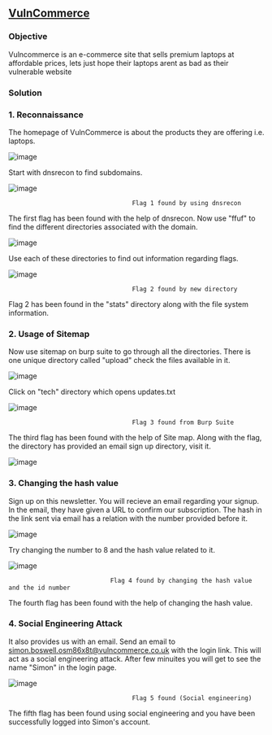## **[VulnCommerce](https://app.hackinghub.io/vuln-commerce)**

### **Objective**
Vulncommerce is an e-commerce site that sells premium laptops at affordable prices, lets just hope their laptops arent as bad as their vulnerable website

### **Solution**

### **1. Reconnaissance**

The homepage of VulnCommerce is about the products they are offering i.e. laptops.

![image](https://github.com/ocoretech/CTF-workbook/assets/67775716/a2577ba2-0d39-4c12-bae7-f40436b4df29)


Start with dnsrecon to find subdomains.

![image](https://github.com/ocoretech/CTF-workbook/assets/67775716/220d2984-6914-4ed9-bf7f-021d1499ce17)


                                      Flag 1 found by using dnsrecon


The first flag has been found with the help of dnsrecon. Now use "ffuf" to find the different directories associated with the domain.

![image](https://github.com/ocoretech/CTF-workbook/assets/67775716/121c36e9-6353-4222-b04e-06dac3c12952)

Use each of these directories to find out information regarding flags.

![image](https://github.com/ocoretech/CTF-workbook/assets/67775716/71dbf782-493f-4b42-bac6-42c0a1515b0f)

                                      
                                      Flag 2 found by new directory


Flag 2 has been found in the "stats" directory along with the file system information. 


### **2. Usage of Sitemap**


Now use sitemap on burp suite to go through all the directories. There is one unique directory called "upload" check the files available in it.

![image](https://github.com/ocoretech/CTF-workbook/assets/67775716/a88e71fe-9b82-4ab8-8876-8a5b88f1e0d0)


Click on "tech" directory which opens updates.txt

![image](https://github.com/ocoretech/CTF-workbook/assets/67775716/60cabaa2-6f5b-43eb-80fa-1c864ff1b999)


                                      Flag 3 found from Burp Suite


The third flag has been found with the help of Site map. Along with the flag, the directory has provided an email sign up directory, visit it.

![image](https://github.com/ocoretech/CTF-workbook/assets/67775716/23dd4199-a944-4583-a84a-3f1b03466e57)


### **3. Changing the hash value**


Sign up on this newsletter. You will recieve an email regarding your signup. In the email, they have given a URL to confirm our subscription. The hash in the link sent via email has a relation with the number provided before it.

![image](https://github.com/ocoretech/CTF-workbook/assets/67775716/26aaa000-6908-4707-9341-f7e5b425bacb)


Try changing the number to 8 and the hash value related to it.

![image](https://github.com/ocoretech/CTF-workbook/assets/67775716/8897cc13-f940-4e9a-9f3f-e9a4fac18d49)

                               
                                Flag 4 found by changing the hash value and the id number


The fourth flag has been found with the help of changing the hash value. 

### **4. Social Engineering Attack**


It also provides us with an email. Send an email to simon.boswell.osm86x8t@vulncommerce.co.uk with the login link. 
This will act as a social engineering attack. After few minuites you will get to see the name "Simon" in the login page.

![image](https://github.com/ocoretech/CTF-workbook/assets/67775716/0ed8236a-4a65-48fb-94b9-8ff8b106c635)


                                      Flag 5 found (Social engineering)


The fifth flag has been found using social engineering and you have been successfully logged into Simon's account.

